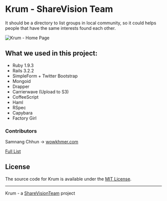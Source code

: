 # Krum - ShareVision Team

It should be a directory to list groups in local community, so it could helps people that have the same interests found each other.

![Krum - Home Page](https://img.skitch.com/20120513-rgi38qe8d2f425nx1nwcr26ett.png "Home Page")


## What we used in this project:

* Ruby 1.9.3
* Rails 3.2.2
* SimpleForm + Twitter Bootstrap
* Mongoid
* Drapper
* Carrierwave (Upload to S3)
* CoffeeScript
* Haml
* RSpec
* Capybara
* Factory Girl

### Contributors

Samnang Chhun -> [wowkhmer.com](http://wowkhmer.com)

[Full List](https://github.com/samnang/krum/contributors)

## License

The source code for Krum is available under the [MIT License](http://www.opensource.org/licenses/MIT).

------

Krum - a [ShareVisionTeam](http://sharevisionteam.org) project
